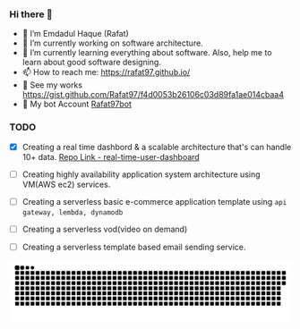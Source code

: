 ### Hi there 👋

<!--
**Rafat97/rafat97** is a ✨ _special_ ✨ repository because its `README.md` (this file) appears on your GitHub profile.

Here are some ideas to get you started:

- 🔭 I’m currently working on ...
- 🌱 I’m currently learning ...
- 👯 I’m looking to collaborate on ...
- 🤔 I’m looking for help with ...
- 💬 Ask me about ...
- 📫 How to reach me: ...
- 😄 Pronouns: ...
- ⚡ Fun fact: ...
-->

- 👨 I’m Emdadul Haque (Rafat)
- 🔭 I’m currently working on software architecture. 
- 🌱 I’m currently learning everything about software. Also, help me to learn about good software designing. 
- 📫 How to reach me: https://rafat97.github.io/
- 👀 See my works https://gist.github.com/Rafat97/f4d0053b26106c03d89fa1ae014cbaa4
- 🤖 My bot Account [Rafat97bot](https://github.com/Rafat97bot)

### TODO 
- [x] Creating a real time dashbord & a scalable architecture that's can handle 10+ data. [Repo Link - real-time-user-dashboard](https://github.com/Rafat97/real-time-user-dashboard)
- [ ] Creating highly availability application system architecture using VM(AWS ec2) services.
- [ ] Creating a serverless basic e-commerce application template using `api gateway, lembda, dynamodb`
- [ ] Creating a serverless vod(video on demand)
- [ ] Creating a serverless template based email sending service. 


<p align="center">
<img src="/assets/github-contribution-grid-snake.svg" title="@rafat97-github-snake" alt="@rafat97-github-snake"">
<!--   ![*](/assets/github-contribution-grid-snake.svg) -->
</p>
